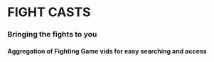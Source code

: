 # FIGHT CASTS
### Bringing the fights to you
#### Aggregation of Fighting Game vids for easy searching and access